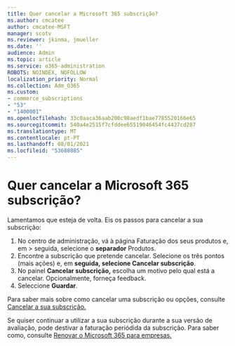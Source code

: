 ```yaml
---
title: Quer cancelar a Microsoft 365 subscrição?
ms.author: cmcatee
author: cmcatee-MSFT
manager: scotv
ms.reviewer: jkinma, jmueller
ms.date: ''
audience: Admin
ms.topic: article
ms.service: o365-administration
ROBOTS: NOINDEX, NOFOLLOW
localization_priority: Normal
ms.collection: Adm_O365
ms.custom:
- commerce_subscriptions
- "53"
- "1400001"
ms.openlocfilehash: 33c0aaca36aab200c98aedf1bae7785520166e65
ms.sourcegitcommit: 540a4e2515f7cfddee65519046454fc4437cd287
ms.translationtype: MT
ms.contentlocale: pt-PT
ms.lasthandoff: 08/01/2021
ms.locfileid: "53688085"
---
```

# <a name="canceling-your-microsoft-365-subscription"></a>Quer cancelar a Microsoft 365 subscrição?

Lamentamos que esteja de volta. Eis os passos para cancelar a sua subscrição:

1. No centro de administração, vá à página Faturação dos seus produtos e, em  >  **[](https://go.microsoft.com/fwlink/p/?linkid=842054)** seguida, selecione o **separador** Produtos.
2. Encontre a subscrição que pretende cancelar. Selecione os três pontos (mais ações) e, em **seguida, selecione Cancelar subscrição**.
3. No painel **Cancelar subscrição,** escolha um motivo pelo qual está a cancelar. Opcionalmente, forneça feedback.
4. Seleccione **Guardar**.

Para saber mais sobre como cancelar uma subscrição ou opções, consulte [Cancelar a sua subscrição.](/microsoft-365/commerce/subscriptions/cancel-your-subscription)

Se quiser continuar a utilizar a sua subscrição durante a sua versão de avaliação, pode destivar a faturação periódida da subscrição. Para saber como, consulte [Renovar o Microsoft 365 para empresas.](/microsoft-365/commerce/subscriptions/renew-your-subscription)